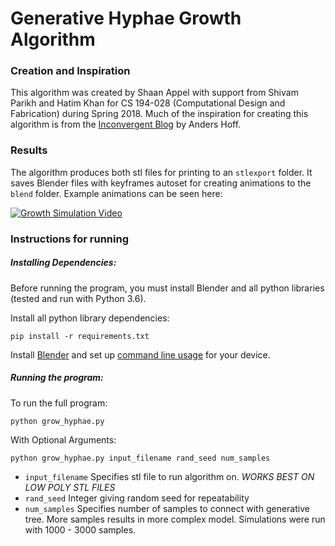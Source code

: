 # Generative Hyphae Growth Algorithm

### Creation and Inspiration

This algorithm was created by Shaan Appel with support from Shivam Parikh and Hatim Khan for CS 194-028 (Computational Design and Fabrication) during Spring 2018. Much of the inspiration for creating this algorithm is from the [Inconvergent Blog](http://inconvergent.net/generative/) by Anders Hoff.


### Results

The algorithm produces both stl files for printing to an `stlexport` folder. It saves Blender files with keyframes autoset for creating animations to the `blend` folder. Example animations can be seen here: 

[![Growth Simulation Video](https://img.youtube.com/vi/lye-AdrAYNw/0.jpg)](https://www.youtube.com/watch?v=lye-AdrAYNw)


### Instructions for running

##### Installing Dependencies:

Before running the program, you must install Blender and all python libraries (tested and run with Python 3.6).

Install all python library dependencies:

```
pip install -r requirements.txt
```

Install [Blender](https://www.blender.org/download/) and set up [command line usage](https://docs.blender.org/manual/en/dev/render/workflows/command_line.html) for your device.


##### Running the program:

To run the full program:

```
python grow_hyphae.py
```

With Optional Arguments:

```
python grow_hyphae.py input_filename rand_seed num_samples
```

- `input_filename` Specifies stl file to run algorithm on. *WORKS BEST ON LOW POLY STL FILES*
- `rand_seed` Integer giving random seed for repeatability
- `num_samples` Specifies number of samples to connect with generative tree. More samples results in more complex model. Simulations were run with 1000 - 3000 samples.












